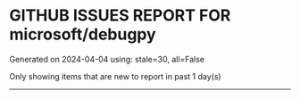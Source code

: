 
# GITHUB ISSUES REPORT FOR microsoft/debugpy


Generated on 2024-04-04 using: stale=30, all=False


Only showing items that are new to report in past 1 day(s)


---
